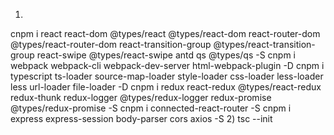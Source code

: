 
1)
cnpm i react react-dom @types/react @types/react-dom react-router-dom @types/react-router-dom react-transition-group @types/react-transition-group react-swipe @types/react-swipe antd qs @types/qs -S
cnpm i webpack webpack-cli webpack-dev-server html-webpack-plugin -D 
cnpm i typescript ts-loader source-map-loader style-loader css-loader less-loader less url-loader file-loader -D 
cnpm i redux react-redux @types/react-redux redux-thunk redux-logger @types/redux-logger redux-promise @types/redux-promise -S 
cnpm i connected-react-router -S 
cnpm i express express-session body-parser cors axios -S 
2)
tsc --init

